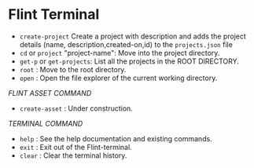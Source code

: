 # Flint Terminal

- `create-project` Create a project with description and adds the project details (name, description,created-on,id) to the `projects.json` file
- `cd` or `project` "project-name": Move into the project directory.
- `get-p` or `get-projects`: List all the projects in the ROOT DIRECTORY.
- `root` : Move to the root directory.
- `open` : Open the file explorer of the current working directory.

_FLINT ASSET COMMAND_

- `create-asset` : Under construction.

_TERMINAL COMMAND_

- `help` : See the help documentation and existing commands.
- `exit` : Exit out of the Flint-terminal.
- `clear` : Clear the terminal history.
